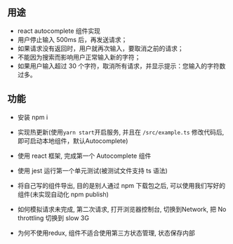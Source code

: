 ## 用途

- react autocomplete 组件实现
- 用户停止输入 500ms 后，再发送请求；
- 如果请求没有返回时，用户就再次输入，要取消之前的请求；
- 不能因为搜索而影响用户正常输入新的字符；
- 如果用户输入超过 30 个字符，取消所有请求，并显示提示：您输入的字符数过多。

## 功能
- 安装 npm i

- 实现热更新(使用`yarn start`开启服务, 并且在 `/src/example.ts` 修改代码后, 即可启动本地组件，默认Autocomplete)

- 使用 react 框架, 完成第一个 Autocomplete 组件

- 使用 jest 运行第一个单元测试(被测试文件支持 ts 语法)

- 将自己写的组件导出, 目的是别人通过 npm 下载包之后, 可以使用我们写好的组件(未实现自动化 npm publish)

- 如何模拟请求未完成, 第二次请求, 打开浏览器控制台, 切换到Network, 把 No throttling 切换到 slow 3G

- 为何不使用redux, 组件不适合使用第三方状态管理, 状态保存内部
